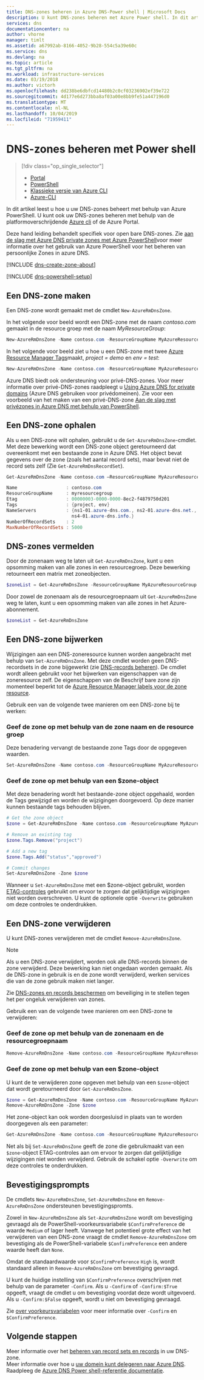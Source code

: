 ```yaml
---
title: DNS-zones beheren in Azure DNS-Power shell | Microsoft Docs
description: U kunt DNS-zones beheren met Azure Power shell. In dit artikel wordt beschreven hoe u DNS-zones bijwerkt, verwijdert en maakt op Azure DNS
services: dns
documentationcenter: na
author: vhorne
manager: timlt
ms.assetid: a67992ab-8166-4052-9b28-554c5a39e60c
ms.service: dns
ms.devlang: na
ms.topic: article
ms.tgt_pltfrm: na
ms.workload: infrastructure-services
ms.date: 03/19/2018
ms.author: victorh
ms.openlocfilehash: dd238be6dbfcd14480b2c0cf03236902ef39e722
ms.sourcegitcommit: 4d177e6d273bba8af03a00e8bb9fe51a447196d0
ms.translationtype: MT
ms.contentlocale: nl-NL
ms.lasthandoff: 10/04/2019
ms.locfileid: "71959411"
---
```

# <a name="how-to-manage-dns-zones-using-powershell"></a>DNS-zones beheren met Power shell

> [!div class="op_single_selector"]
> * [Portal](dns-operations-dnszones-portal.md)
> * [PowerShell](dns-operations-dnszones.md)
> * [Klassieke versie van Azure CLI](dns-operations-dnszones-cli-nodejs.md)
> * [Azure-CLI](dns-operations-dnszones-cli.md)

In dit artikel leest u hoe u uw DNS-zones beheert met behulp van Azure PowerShell. U kunt ook uw DNS-zones beheren met behulp van de platformoverschrijdende [Azure cli](dns-operations-dnszones-cli.md) of de Azure Portal.

Deze hand leiding behandelt specifiek voor open bare DNS-zones. Zie [aan de slag met Azure DNS private zones met Azure PowerShell](private-dns-getstarted-powershell.md)voor meer informatie over het gebruik van Azure PowerShell voor het beheren van persoonlijke Zones in azure DNS.

[!INCLUDE [dns-create-zone-about](../../includes/dns-create-zone-about-include.md)]

[!INCLUDE [dns-powershell-setup](../../includes/dns-powershell-setup-include.md)]


## <a name="create-a-dns-zone"></a>Een DNS-zone maken

Een DNS-zone wordt gemaakt met de cmdlet `New-AzureRmDnsZone`.

In het volgende voor beeld wordt een DNS-zone met de naam *contoso.com* gemaakt in de resource groep met de naam *MyResourceGroup*:

```powershell
New-AzureRmDnsZone -Name contoso.com -ResourceGroupName MyAzureResourceGroup
```

In het volgende voor beeld ziet u hoe u een DNS-zone met twee [Azure Resource Manager Tags](dns-zones-records.md#tags)maakt, *project = demo* en *env = test*:

```powershell
New-AzureRmDnsZone -Name contoso.com -ResourceGroupName MyAzureResourceGroup -Tag @{ project="demo"; env="test" }
```

Azure DNS biedt ook ondersteuning voor privé-DNS-zones.  Voor meer informatie over privé-DNS-zones raadpleegt u [Using Azure DNS for private domains](private-dns-overview.md) (Azure DNS gebruiken voor privédomeinen). Zie voor een voorbeeld van het maken van een privé-DNS-zone [Aan de slag met privézones in Azure DNS met behulp van PowerShell](./private-dns-getstarted-powershell.md).

## <a name="get-a-dns-zone"></a>Een DNS-zone ophalen

Als u een DNS-zone wilt ophalen, gebruikt u de `Get-AzureRmDnsZone`-cmdlet. Met deze bewerking wordt een DNS-zone object geretourneerd dat overeenkomt met een bestaande zone in Azure DNS. Het object bevat gegevens over de zone (zoals het aantal record sets), maar bevat niet de record sets zelf (Zie `Get-AzureRmDnsRecordSet`).

```powershell
Get-AzureRmDnsZone -Name contoso.com –ResourceGroupName MyAzureResourceGroup

Name                  : contoso.com
ResourceGroupName     : myresourcegroup
Etag                  : 00000003-0000-0000-8ec2-f4879750d201
Tags                  : {project, env}
NameServers           : {ns1-01.azure-dns.com., ns2-01.azure-dns.net., ns3-01.azure-dns.org.,
                        ns4-01.azure-dns.info.}
NumberOfRecordSets    : 2
MaxNumberOfRecordSets : 5000
```

## <a name="list-dns-zones"></a>DNS-zones vermelden

Door de zonenaam weg te laten uit `Get-AzureRmDnsZone`, kunt u een opsomming maken van alle zones in een resourcegroep. Deze bewerking retourneert een matrix met zoneobjecten.

```powershell
$zoneList = Get-AzureRmDnsZone -ResourceGroupName MyAzureResourceGroup
```

Door zowel de zonenaam als de resourcegroepnaam uit `Get-AzureRmDnsZone` weg te laten, kunt u een opsomming maken van alle zones in het Azure-abonnement.

```powershell
$zoneList = Get-AzureRmDnsZone
```

## <a name="update-a-dns-zone"></a>Een DNS-zone bijwerken

Wijzigingen aan een DNS-zoneresource kunnen worden aangebracht met behulp van `Set-AzureRmDnsZone`. Met deze cmdlet worden geen DNS-recordsets in de zone bijgewerkt (zie [DNS-records beheren](dns-operations-recordsets.md)). De cmdlet wordt alleen gebruikt voor het bijwerken van eigenschappen van de zoneresource zelf. De eigenschappen van de Beschrijf bare zone zijn momenteel beperkt tot de [Azure Resource Manager labels voor de zone resource](dns-zones-records.md#tags).

Gebruik een van de volgende twee manieren om een DNS-zone bij te werken:

### <a name="specify-the-zone-using-the-zone-name-and-resource-group"></a>Geef de zone op met behulp van de zone naam en de resource groep

Deze benadering vervangt de bestaande zone Tags door de opgegeven waarden.

```powershell
Set-AzureRmDnsZone -Name contoso.com -ResourceGroupName MyAzureResourceGroup -Tag @{ project="demo"; env="test" }
```

### <a name="specify-the-zone-using-a-zone-object"></a>Geef de zone op met behulp van een $zone-object

Met deze benadering wordt het bestaande-zone object opgehaald, worden de Tags gewijzigd en worden de wijzigingen doorgevoerd. Op deze manier kunnen bestaande tags behouden blijven.

```powershell
# Get the zone object
$zone = Get-AzureRmDnsZone -Name contoso.com -ResourceGroupName MyAzureResourceGroup

# Remove an existing tag
$zone.Tags.Remove("project")

# Add a new tag
$zone.Tags.Add("status","approved")

# Commit changes
Set-AzureRmDnsZone -Zone $zone
```

Wanneer u `Set-AzureRmDnsZone` met een $zone-object gebruikt, worden [ETAG-controles](dns-zones-records.md#etags) gebruikt om ervoor te zorgen dat gelijktijdige wijzigingen niet worden overschreven. U kunt de optionele optie `-Overwrite` gebruiken om deze controles te onderdrukken.

## <a name="delete-a-dns-zone"></a>Een DNS-zone verwijderen

U kunt DNS-zones verwijderen met de cmdlet `Remove-AzureRmDnsZone`.

> [!NOTE]
> Als u een DNS-zone verwijdert, worden ook alle DNS-records binnen de zone verwijderd. Deze bewerking kan niet ongedaan worden gemaakt. Als de DNS-zone in gebruik is en de zone wordt verwijderd, werken services die van de zone gebruik maken niet langer.
>
>Zie [DNS-zones en records beschermen](dns-protect-zones-recordsets.md) om beveiliging in te stellen tegen het per ongeluk verwijderen van zones.


Gebruik een van de volgende twee manieren om een DNS-zone te verwijderen:

### <a name="specify-the-zone-using-the-zone-name-and-resource-group-name"></a>Geef de zone op met behulp van de zonenaam en de resourcegroepnaam

```powershell
Remove-AzureRmDnsZone -Name contoso.com -ResourceGroupName MyAzureResourceGroup
```

### <a name="specify-the-zone-using-a-zone-object"></a>Geef de zone op met behulp van een $zone-object

U kunt de te verwijderen zone opgeven met behulp van een `$zone`-object dat wordt geretourneerd door `Get-AzureRmDnsZone`.

```powershell
$zone = Get-AzureRmDnsZone -Name contoso.com -ResourceGroupName MyAzureResourceGroup
Remove-AzureRmDnsZone -Zone $zone
```

Het zone-object kan ook worden doorgesluisd in plaats van te worden doorgegeven als een parameter:

```powershell
Get-AzureRmDnsZone -Name contoso.com -ResourceGroupName MyAzureResourceGroup | Remove-AzureRmDnsZone

```

Net als bij `Set-AzureRmDnsZone` geeft de zone die gebruikmaakt van een `$zone`-object ETAG-controles aan om ervoor te zorgen dat gelijktijdige wijzigingen niet worden verwijderd. Gebruik de schakel optie `-Overwrite` om deze controles te onderdrukken.

## <a name="confirmation-prompts"></a>Bevestigingsprompts

De cmdlets `New-AzureRmDnsZone`, `Set-AzureRmDnsZone` en `Remove-AzureRmDnsZone` ondersteunen bevestigingspromts.

Zowel in `New-AzureRmDnsZone` als `Set-AzureRmDnsZone` wordt om bevestiging gevraagd als de PowerShell-voorkeursvariabele `$ConfirmPreference` de waarde `Medium` of lager heeft. Vanwege het potentieel grote effect van het verwijderen van een DNS-zone vraagt de cmdlet `Remove-AzureRmDnsZone` om bevestiging als de PowerShell-variabele `$ConfirmPreference` een andere waarde heeft dan `None`.

Omdat de standaardwaarde voor `$ConfirmPreference` `High` is, wordt standaard alleen in `Remove-AzureRmDnsZone` om bevestiging gevraagd.

U kunt de huidige instelling van `$ConfirmPreference` overschrijven met behulp van de parameter `-Confirm`. Als u `-Confirm` of `-Confirm:$True` opgeeft, vraagt de cmdlet u om bevestiging voordat deze wordt uitgevoerd. Als u `-Confirm:$False` opgeeft, wordt u niet om bevestiging gevraagd.

Zie [over voorkeursvariabelen](/powershell/module/microsoft.powershell.core/about/about_preference_variables) voor meer informatie over `-Confirm` en `$ConfirmPreference`.

## <a name="next-steps"></a>Volgende stappen

Meer informatie over het [beheren van record sets en records](dns-operations-recordsets.md) in uw DNS-zone.
<br>
Meer informatie over hoe u [uw domein kunt delegeren naar Azure DNS](dns-domain-delegation.md).
<br>
Raadpleeg de [Azure DNS Power shell-referentie documentatie](/powershell/module/azurerm.dns).

